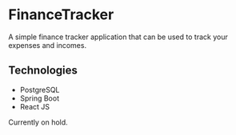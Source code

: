 # FinanceTracker
A simple finance tracker application that can be used to track your expenses and incomes.

## Technologies
- PostgreSQL
- Spring Boot
- React JS

Currently on hold.

